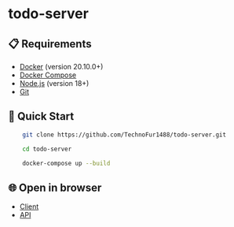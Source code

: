 ﻿# todo-server

## 📋 Requirements

- [Docker](https://www.docker.com/) (version 20.10.0+)
- [Docker Compose](https://docs.docker.com/compose/)
- [Node.js](https://nodejs.org/) (version 18+)
- [Git](https://git-scm.com/)

## 🚀 Quick Start

```bash copy
    git clone https://github.com/TechnoFur1488/todo-server.git

    cd todo-server

    docker-compose up --build
```

## 🌐 Open in browser


- [Client](http://localhost:5173)
- [API](http://localhost:5000/api)
